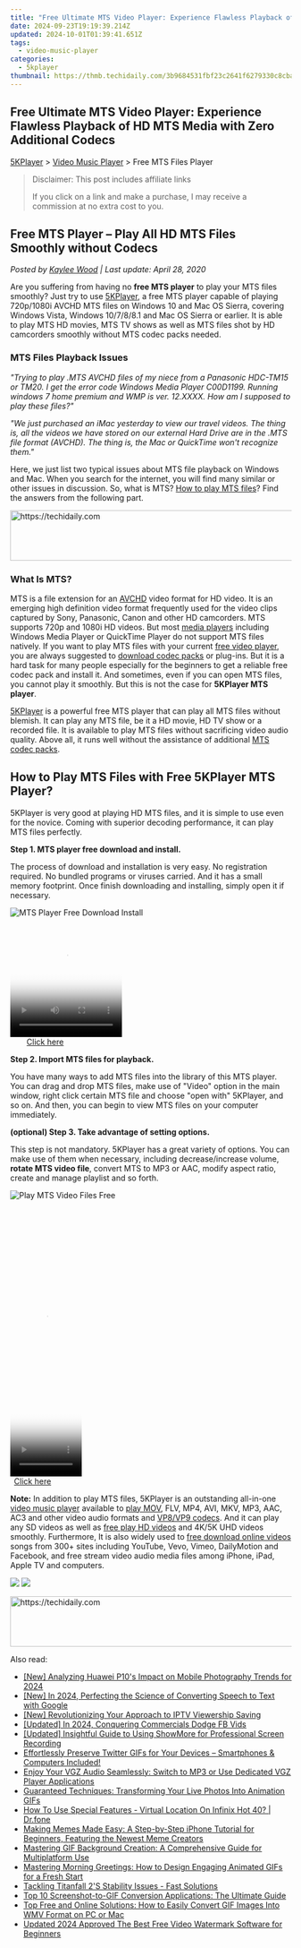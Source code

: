 ```yaml
---
title: "Free Ultimate MTS Video Player: Experience Flawless Playback of HD MTS Media with Zero Additional Codecs"
date: 2024-09-23T19:19:39.214Z
updated: 2024-10-01T01:39:41.651Z
tags:
  - video-music-player
categories:
  - 5kplayer
thumbnail: https://thmb.techidaily.com/3b9684531fbf23c2641f6279330c8cba0c78b446e63ca3e1151548a8f471104b.jpg
---
```


## Free Ultimate MTS Video Player: Experience Flawless Playback of HD MTS Media with Zero Additional Codecs

[5KPlayer](https://tools.techidaily.com/5kplayer/products/) \> [Video Music Player](https://tools.techidaily.com/5kplayer/video-music-player/) \> Free MTS Files Player

>  Disclaimer: This post includes affiliate links
>
>  If you click on a link and make a purchase, I may receive a commission at no extra cost to you.
>

## Free MTS Player – Play All HD MTS Files Smoothly without Codecs

 _Posted by [Kaylee Wood](https://www.quora.com/profile/Amanda-Hu-21) | Last update: April 28, 2020_

Are you suffering from having no **free MTS player** to play your MTS files smoothly? Just try to use [5KPlayer](https://tools.techidaily.com/5kplayer/products/), a free MTS player capable of playing 720p/1080i AVCHD MTS files on Windows 10 and Mac OS Sierra, covering Windows Vista, Windows 10/7/8/8.1 and Mac OS Sierra or earlier. It is able to play MTS HD movies, MTS TV shows as well as MTS files shot by HD camcorders smoothly without MTS codec packs needed.

### MTS Files Playback Issues

_"Trying to play .MTS AVCHD files of my niece from a Panasonic HDC-TM15 or TM20\. I get the error code Windows Media Player C00D1199\. Running windows 7 home premium and WMP is ver. 12.XXXX. How am I supposed to play these files?"_

_"We just purchased an iMac yesterday to view our travel videos. The thing is, all the videos we have stored on our external Hard Drive are in the .MTS file format (AVCHD). The thing is, the Mac or QuickTime won't recognize them."_

Here, we just list two typical issues about MTS file playback on Windows and Mac. When you search for the internet, you will find many similar or other issues in discussion. So, what is MTS? [How to play MTS files](https://tools.techidaily.com/5kplayer/video-music-player/)? Find the answers from the following part.

<!-- affiliate ads begin -->
<a href="https://appsumo.8odi.net/c/5597632/2111967/7443" target="_top" id="2111967">
  <img src="//a.impactradius-go.com/display-ad/7443-2111967" border="0" alt="https://techidaily.com" width="728" height="90"/>
</a>
<img height="0" width="0" src="https://appsumo.8odi.net/i/5597632/2111967/7443" style="position:absolute;visibility:hidden;" border="0" />
<!-- affiliate ads end -->

### What Is MTS?

MTS is a file extension for an [AVCHD](https://tools.techidaily.com/5kplayer/video-music-player/) video format for HD video. It is an emerging high definition video format frequently used for the video clips captured by Sony, Panasonic, Canon and other HD camcorders. MTS supports 720p and 1080i HD videos. But most [media players](https://tools.techidaily.com/5kplayer/video-music-player/) including Windows Media Player or QuickTime Player do not support MTS files natively. If you want to play MTS files with your current [free video player](https://tools.techidaily.com/5kplayer/video-music-player/), you are always suggested to [download codec packs](https://tools.techidaily.com/5kplayer/video-music-player/) or plug-ins. But it is a hard task for many people especially for the beginners to get a reliable free codec pack and install it. And sometimes, even if you can open MTS files, you cannot play it smoothly. But this is not the case for **5KPlayer MTS player**.

[5KPlayer](https://tools.techidaily.com/5kplayer/products/) is a powerful free MTS player that can play all MTS files without blemish. It can play any MTS file, be it a HD movie, HD TV show or a recorded file. It is available to play MTS files without sacrificing video audio quality. Above all, it runs well without the assistance of additional [MTS codec packs](https://tools.techidaily.com/wondershare/products/).

## How to Play MTS Files with Free 5KPlayer MTS Player?

5KPlayer is very good at playing HD MTS files, and it is simple to use even for the novice. Coming with superior decoding performance, it can play MTS files perfectly.

**Step 1\. MTS player free download and install.**

The process of download and installation is very easy. No registration required. No bundled programs or viruses carried. And it has a small memory footprint. Once finish downloading and installing, simply open it if necessary.

![MTS Player Free Download Install](https://www.5kplayer.com/video-music-player/img/youtube-0119-01.png) 

<!-- affiliate ads begin -->
<span id="1743243">
					<video width="200" height="200" style="cursor:pointer"
           poster="//a.impactradius-go.com/display-clicktoplayimage/1743243.png"
           onclick="if(!this.playClicked){this.play();this.setAttribute('controls',true);this.playClicked=true;}">
	   <source src="//a.impactradius-go.com/display-ad/19272-1743243">
	   <img src="//a.impactradius-go.com/display-clicktoplayimage/1743243.png" style="border: none; height: 100%; width: 100%; object-fit: contain">
	</video>
	<div style="width:125px;text-align:center"><a href="javascript:window.open(decodeURIComponent('https%3A%2F%2Faligracehair.sjv.io%2Fc%2F5597632%2F1743243%2F19272'), '_blank');void(0);">Click here</a></div>
</span>
<img height="0" width="0" src="https://imp.pxf.io/i/5597632/1743243/19272" style="position:absolute;visibility:hidden;" border="0" />
<!-- affiliate ads end -->

**Step 2\. Import MTS files for playback.**

You have many ways to add MTS files into the library of this MTS player. You can drag and drop MTS files, make use of "Video" option in the main window, right click certain MTS file and choose "open with" 5KPlayer, and so on. And then, you can begin to view MTS files on your computer immediately.

**(optional) Step 3\. Take advantage of setting options.**

This step is not mandatory. 5KPlayer has a great variety of options. You can make use of them when necessary, including decrease/increase volume, **rotate MTS video file**, convert MTS to MP3 or AAC, modify aspect ratio, create and manage playlist and so forth.

![Play MTS Video Files Free](https://www.5kplayer.com/video-music-player/img/free-4k-video-player-02.jpg) 

<!-- affiliate ads begin -->
<span id="1977032">
					<video width="128" height="480" style="cursor:pointer"
           poster="//a.impactradius-go.com/display-clicktoplayimage/1977032.png"
           onclick="if(!this.playClicked){this.play();this.setAttribute('controls',true);this.playClicked=true;}">
	   <source src="//a.impactradius-go.com/display-ad/22993-1977032">
	   <img src="//a.impactradius-go.com/display-clicktoplayimage/1977032.png" style="border: none; height: 100%; width: 100%; object-fit: contain">
	</video>
	<div style="width:80px;text-align:center"><a href="javascript:window.open(decodeURIComponent('https%3A%2F%2Fhomestyler.sjv.io%2Fc%2F5597632%2F1977032%2F22993'), '_blank');void(0);">Click here</a></div>
</span>
<img height="0" width="0" src="https://imp.pxf.io/i/5597632/1977032/22993" style="position:absolute;visibility:hidden;" border="0" />
<!-- affiliate ads end -->

**Note:** In addition to play MTS files, 5KPlayer is an outstanding all-in-one [video music player](https://tools.techidaily.com/5kplayer/video-music-player/) available to [play MOV](https://tools.techidaily.com/5kplayer/video-music-player/), FLV, MP4, AVI, MKV, MP3, AAC, AC3 and other video audio formats and [VP8/VP9 codecs](https://tools.techidaily.com/5kplayer/video-music-player/). And it can play any SD videos as well as [free play HD videos](https://tools.techidaily.com/5kplayer/video-music-player/) and 4K/5K UHD videos smoothly. Furthermore, It is also widely used to [free download online videos](https://tools.techidaily.com/5kplayer/youtube-download/) songs from 300+ sites including YouTube, Vevo, Vimeo, DailyMotion and Facebook, and free stream video audio media files among iPhone, iPad, Apple TV and computers.

[![](https://www.5kplayer.com/video-music-player/../button/freedownwhitewin.png)](https://tools.techidaily.com/5kplayer/products/) [![](https://www.5kplayer.com/video-music-player/../button/freedownbackmac.png)](https://tools.techidaily.com/5kplayer/products/)

<!-- affiliate ads begin -->
<a href="https://appsumo.8odi.net/c/5597632/2082520/7443" target="_top" id="2082520">
  <img src="//a.impactradius-go.com/display-ad/7443-2082520" border="0" alt="https://techidaily.com" width="728" height="90"/>
</a>
<img height="0" width="0" src="https://appsumo.8odi.net/i/5597632/2082520/7443" style="position:absolute;visibility:hidden;" border="0" />
<!-- affiliate ads end -->

<ins class="adsbygoogle"
     style="display:block"
     data-ad-format="autorelaxed"
     data-ad-client="ca-pub-7571918770474297"
     data-ad-slot="1223367746"></ins>

<ins class="adsbygoogle"
     style="display:block"
     data-ad-client="ca-pub-7571918770474297"
     data-ad-slot="8358498916"
     data-ad-format="auto"
     data-full-width-responsive="true"></ins>

<span class="atpl-alsoreadstyle">Also read:</span>
<div><ul>
<li><a href="https://article-helps.techidaily.com/new-analyzing-huawei-p10s-impact-on-mobile-photography-trends-for-2024/"><u>[New] Analyzing Huawei P10's Impact on Mobile Photography Trends for 2024</u></a></li>
<li><a href="https://digital-screen-recording.techidaily.com/new-in-2024-perfecting-the-science-of-converting-speech-to-text-with-google/"><u>[New] In 2024, Perfecting the Science of Converting Speech to Text with Google</u></a></li>
<li><a href="https://screen-activity-recording.techidaily.com/new-revolutionizing-your-approach-to-iptv-viewership-saving/"><u>[New] Revolutionizing Your Approach to IPTV Viewership Saving</u></a></li>
<li><a href="https://facebook-video-content.techidaily.com/updated-in-2024-conquering-commercials-dodge-fb-vids/"><u>[Updated] In 2024, Conquering Commercials Dodge FB Vids</u></a></li>
<li><a href="https://video-capture.techidaily.com/updated-insightful-guide-to-using-showmore-for-professional-screen-recording/"><u>[Updated] Insightful Guide to Using ShowMore for Professional Screen Recording</u></a></li>
<li><a href="https://media-tips.techidaily.com/effortlessly-preserve-twitter-gifs-for-your-devices-smartphones-and-computers-included/"><u>Effortlessly Preserve Twitter GIFs for Your Devices – Smartphones & Computers Included!</u></a></li>
<li><a href="https://some-knowledge.techidaily.com/enjoy-your-vgz-audio-seamlessly-switch-to-mp3-or-use-dedicated-vgz-player-applications/"><u>Enjoy Your VGZ Audio Seamlessly: Switch to MP3 or Use Dedicated VGZ Player Applications</u></a></li>
<li><a href="https://media-tips.techidaily.com/guaranteed-techniques-transforming-your-live-photos-into-animation-gifs/"><u>Guaranteed Techniques: Transforming Your Live Photos Into Animation GIFs</u></a></li>
<li><a href="https://change-location.techidaily.com/how-to-use-special-features-virtual-location-on-infinix-hot-40-drfone-by-drfone-virtual-android/"><u>How To Use Special Features - Virtual Location On Infinix Hot 40? | Dr.fone</u></a></li>
<li><a href="https://media-tips.techidaily.com/making-memes-made-easy-a-step-by-step-iphone-tutorial-for-beginners-featuring-the-newest-meme-creators/"><u>Making Memes Made Easy: A Step-by-Step iPhone Tutorial for Beginners, Featuring the Newest Meme Creators</u></a></li>
<li><a href="https://media-tips.techidaily.com/mastering-gif-background-creation-a-comprehensive-guide-for-multiplatform-use/"><u>Mastering GIF Background Creation: A Comprehensive Guide for Multiplatform Use</u></a></li>
<li><a href="https://media-tips.techidaily.com/mastering-morning-greetings-how-to-design-engaging-animated-gifs-for-a-fresh-start/"><u>Mastering Morning Greetings: How to Design Engaging Animated GIFs for a Fresh Start</u></a></li>
<li><a href="https://win-answers.techidaily.com/1722995301182-tackling-titanfall-2s-stability-issues-fast-solutions/"><u>Tackling Titanfall 2'S Stability Issues - Fast Solutions</u></a></li>
<li><a href="https://media-tips.techidaily.com/top-10-screenshot-to-gif-conversion-applications-the-ultimate-guide/"><u>Top 10 Screenshot-to-GIF Conversion Applications: The Ultimate Guide</u></a></li>
<li><a href="https://media-tips.techidaily.com/top-free-and-online-solutions-how-to-easily-convert-gif-images-into-wmv-format-on-pc-or-mac/"><u>Top Free and Online Solutions: How to Easily Convert GIF Images Into WMV Format on PC or Mac</u></a></li>
<li><a href="https://smart-video-editing.techidaily.com/updated-2024-approved-the-best-free-video-watermark-software-for-beginners/"><u>Updated 2024 Approved The Best Free Video Watermark Software for Beginners</u></a></li>
</ul></div>

